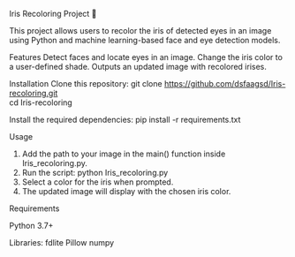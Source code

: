 
Iris Recoloring Project 🌈

This project allows users to recolor the iris of detected eyes in an image using Python and machine learning-based face and eye detection models.

Features
Detect faces and locate eyes in an image.
Change the iris color to a user-defined shade.
Outputs an updated image with recolored irises.

Installation
Clone this repository:
git clone https://github.com/dsfaagsd/Iris-recoloring.git  
cd Iris-recoloring  

Install the required dependencies:
pip install -r requirements.txt  


Usage
1. Add the path to your image in the main() function inside Iris_recoloring.py.
2. Run the script: python Iris_recoloring.py
3. Select a color for the iris when prompted.
4. The updated image will display with the chosen iris color.


Requirements

Python 3.7+

Libraries:
fdlite
Pillow
numpy

